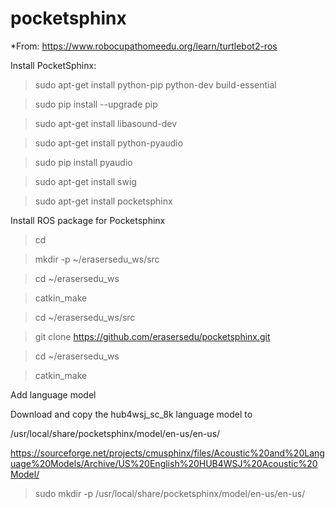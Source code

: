 # pocketsphinx

*From: https://www.robocupathomeedu.org/learn/turtlebot2-ros 

Install PocketSphinx:

> sudo apt-get install python-pip python-dev build-essential

> sudo pip install --upgrade pip

> sudo apt-get install libasound-dev

> sudo apt-get install python-pyaudio

> sudo pip install pyaudio

> sudo apt-get install swig

> sudo apt-get install pocketsphinx



Install ROS package for Pocketsphinx

> cd

> mkdir -p ~/erasersedu_ws/src

> cd ~/erasersedu_ws

> catkin_make

> cd ~/erasersedu_ws/src

> git clone https://github.com/erasersedu/pocketsphinx.git

> cd ~/erasersedu_ws

> catkin_make



Add language model

Download and copy the hub4wsj_sc_8k language model to

/usr/local/share/pocketsphinx/model/en-us/en-us/


https://sourceforge.net/projects/cmusphinx/files/Acoustic%20and%20Language%20Models/Archive/US%20English%20HUB4WSJ%20Acoustic%20Model/ 

> sudo mkdir -p /usr/local/share/pocketsphinx/model/en-us/en-us/
